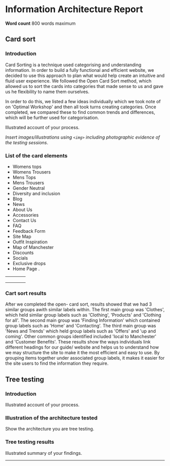 # Information Architecture Report

**Word count** 800 words maximum

## Card sort

### Introduction

Card Sorting is a technique used categorising and understanding information. In order to build a fully functional and efficient website, we decided to use this approach to plan what would help create an intuitive and fluid user experience. We followed the Open Card Sort method, which allowed us to sort the cards into categories that made sense to us and gave us he flexibility to name them ourselves.

In order to do this, we listed a few ideas individually which we took note of on 'Optimal Workshop' and then all took turns creating categories. Once completed, we compared these to find common trends and differences, which will be further used for categorisation.

Illustrated account of your process.

_Insert images/illustrations using `<img>` including photographic evidence of the testing sessions_.

### List of the card elements

- Womens tops
- Womens Trousers
- Mens Tops
- Mens Trousers 
- Gender Neutral 
- Diversity and inclusion 
- Blog
- News
- About Us
- Accessories 
- Contact Us
- FAQ
- Feedback Form 
- Site Map 
- Outfit Inspiration
- Map of Manchester 
- Discounts 
- Socials 
- Exclusive drops 
- Home Page .


|               |               |       |     |
|---            |---            |---    |---  |
|               |               |       |     |
|               |               |       |     |
|               |               |       |     |



### Cart sort results

After we completed the open- card sort, results showed that we had 3 similar groups awith similar labels within. The first main group was 'Clothes', which held similar group labels such as 'Clothing', 'Products' and 'Clothing for all'. The second main group was 'Finding Information' which contained group labels such as 'Home' and 'Contacting'. The third main group was 'News and Trends' which held group labels such as 'Offers' and 'up and coming'. Other common groups identified included 'local to Manchester' and 'Customer Benefits'. These results show the ways individuals link different headings for our guide/ website and helps us to understand how we may structure the site to make it the most efficient and easy to use. By grouping items together under associated group labels, it makes it easier for the site users to find the information they require.


## Tree testing

### Introduction

Illustrated account of your process.

### Illustration of the architecture tested

Show the architecture you are tree testing.

### Tree testing results

Illustrated summary of your findings.

---
